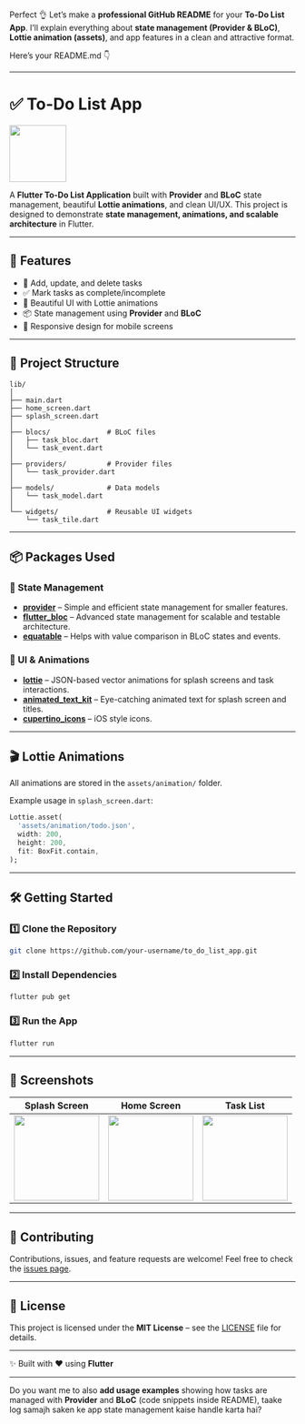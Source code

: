 Perfect 👌 Let’s make a **professional GitHub README** for your **To-Do List App**.
I’ll explain everything about **state management (Provider & BLoC)**, **Lottie animation (assets)**, and app features in a clean and attractive format.

Here’s your README.md 👇

---

# ✅ To-Do List App

<img src="https://img.icons8.com/color/96/000000/todo-list.png" width="100" />

A **Flutter To-Do List Application** built with **Provider** and **BLoC** state management, beautiful **Lottie animations**, and clean UI/UX.
This project is designed to demonstrate **state management, animations, and scalable architecture** in Flutter.

---

## 🚀 Features

* 📝 Add, update, and delete tasks
* ✅ Mark tasks as complete/incomplete
* 🎨 Beautiful UI with Lottie animations
* 📦 State management using **Provider** and **BLoC**
* 📱 Responsive design for mobile screens

---

## 📂 Project Structure

```
lib/
│
├── main.dart
├── home_screen.dart
├── splash_screen.dart
│
├── blocs/              # BLoC files
│   ├── task_bloc.dart
│   └── task_event.dart
│
├── providers/          # Provider files
│   └── task_provider.dart
│
├── models/             # Data models
│   └── task_model.dart
│
└── widgets/            # Reusable UI widgets
    └── task_tile.dart
```

---

## 📦 Packages Used

### 🔹 State Management

* **[provider](https://pub.dev/packages/provider)** – Simple and efficient state management for smaller features.
* **[flutter\_bloc](https://pub.dev/packages/flutter_bloc)** – Advanced state management for scalable and testable architecture.
* **[equatable](https://pub.dev/packages/equatable)** – Helps with value comparison in BLoC states and events.

### 🔹 UI & Animations

* **[lottie](https://pub.dev/packages/lottie)** – JSON-based vector animations for splash screens and task interactions.
* **[animated\_text\_kit](https://pub.dev/packages/animated_text_kit)** – Eye-catching animated text for splash screen and titles.
* **[cupertino\_icons](https://pub.dev/packages/cupertino_icons)** – iOS style icons.

---

## 🎬 Lottie Animations

All animations are stored in the `assets/animation/` folder.

Example usage in `splash_screen.dart`:

```dart
Lottie.asset(
  'assets/animation/todo.json',
  width: 200,
  height: 200,
  fit: BoxFit.contain,
);
```

---

## 🛠️ Getting Started

### 1️⃣ Clone the Repository

```bash
git clone https://github.com/your-username/to_do_list_app.git
```

### 2️⃣ Install Dependencies

```bash
flutter pub get
```

### 3️⃣ Run the App

```bash
flutter run
```

---

## 📸 Screenshots

| Splash Screen                                                              | Home Screen                                                              | Task List                                                                     |
| -------------------------------------------------------------------------- | ------------------------------------------------------------------------ | ----------------------------------------------------------------------------- |
| <img src="https://img.icons8.com/fluency/96/null/launch.png" width="150"/> | <img src="https://img.icons8.com/fluency/96/null/home.png" width="150"/> | <img src="https://img.icons8.com/fluency/96/null/checklist.png" width="150"/> |

---

## 🤝 Contributing

Contributions, issues, and feature requests are welcome!
Feel free to check the [issues page](https://github.com/your-username/to_do_list_app/issues).

---

## 📄 License

This project is licensed under the **MIT License** – see the [LICENSE](LICENSE) file for details.

---

✨ Built with ❤️ using **Flutter**

---

Do you want me to also **add usage examples** showing how tasks are managed with **Provider** and **BLoC** (code snippets inside README), taake log samajh saken ke app state management kaise handle karta hai?
